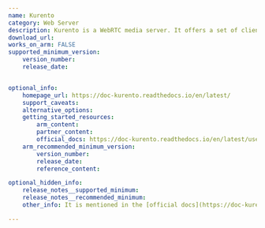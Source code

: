 ```yaml
---
name: Kurento
category: Web Server
description: Kurento is a WebRTC media server. It offers a set of client APIs to simplify the development of video applications for WWW and smartphone platforms.
download_url:
works_on_arm: FALSE
supported_minimum_version:
    version_number:
    release_date:


optional_info:
    homepage_url: https://doc-kurento.readthedocs.io/en/latest/
    support_caveats:
    alternative_options:
    getting_started_resources:
        arm_content:
        partner_content:
        official_docs: https://doc-kurento.readthedocs.io/en/latest/user/installation.html#installation-guide
    arm_recommended_minimum_version:
        version_number:
        release_date:
        reference_content:

optional_hidden_info:
    release_notes__supported_minimum:
    release_notes__recommended_minimum:
    other_info: It is mentioned in the [official docs](https://doc-kurento.readthedocs.io/en/latest/user/installation.html#installation-guide) that "The only officially supported processor architecture is 64-bit x86, so for other platforms (such as ARM) you will have to build from sources.". However, during [build from source](https://doc-kurento.readthedocs.io/en/latest/dev/dev_guide.html#build-from-sources) for ARM64, dependency installation failed to find kurento-cmake-utils:arm64. There are no ARM64 related issue in the repo and the project is on [bare minimum maintenance mode](https://github.com/Kurento/kurento#project-status).

---
```

